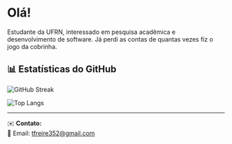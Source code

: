 # Olá!
Estudante da UFRN, interessado em pesquisa acadêmica e desenvolvimento de software. Já perdi as contas de quantas vezes fiz o jogo da cobrinha.  

## 📊 Estatísticas do GitHub  
![GitHub Streak](https://github-readme-streak-stats.herokuapp.com/?user=thigoai&theme=radical)

![Top Langs](https://github-readme-stats.vercel.app/api/top-langs/?username=thigoai&layout=compact&theme=radical)

---

✉️ **Contato:**  
📧 Email: [tfreire352@gmail.com](mailto:tfreire352@gmail.com)  


<!---
thigoai/thigoai is a ✨ special ✨ repository because its `README.md` (this file) appears on your GitHub profile.
You can click the Preview link to take a look at your changes.
--->

